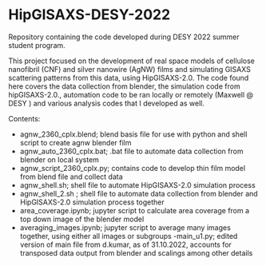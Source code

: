 # HipGISAXS-DESY-2022
Repository containing the code developed during DESY 2022 summer student program.

This project focused on the development of real space models of cellulose nanofibril (CNF) and silver nanowire (AgNW) films and simulating GISAXS scattering patterns from this data, using HipGISAXS-2.0. The code found here covers the data collection from blender, the simulation code from hipGISAXS-2.0., automation code to be ran locally or remotely (Maxwell @ DESY ) and various analysis codes that I developed as well. 

Contents:
- agnw_2360_cplx.blend; blend basis file for use with python and shell script to create agnw blender film
- agnw_auto_2360_cplx.bat; .bat file to automate data collection from blender on local system
- agnw_script_2360_cplx.py; contains code to develop thin film model from blend file and collect data
- agnw_shell.sh; shell file to automate HipGISAXS-2.0 simulation process
- agnw_shell_2.sh ; shell file to automate data collection from blender and HipGISAXS-2.0 simulation process together
- area_coverage.ipynb; jupyter script to calculate area coverage from a top down image of the blender model
- averaging_images.ipynb; jupyter script to average many images together, using either all images or subgroups
-main_u1.py; edited version of main file from d.kumar, as of 31.10.2022, accounts for transposed data output from blender and scalings among other details


